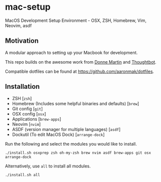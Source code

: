 # mac-setup

MacOS Development Setup Environment - OSX, ZSH, Homebrew, Vim, Neovim, asdf

## Motivation

A modular approach to setting up your Macbook for development.

This repo builds on the awesome work from [Donne Martin](https://github.com/donnemartin) and [Thoughtbot](https://github.com/thoughtbot/).

Compatible dotfiles can be found at https://github.com/aaronmak/dotfiles.

## Installation

* ZSH [`zsh`]
* Homebrew (Includes some helpful binaries and defaults) [`brew`]
* Git config [`git`]
* OSX config [`osx`]
* Applications [`brew-apps`]
* Neovim [`nvim`]
* ASDF (version manager for multiple languages) [`asdf`]
* Dockutil (To edit MacOS Dock) [`arrange-dock`]

Run the following and select the modules you would like to install.

```shell
./install.sh osxprep zsh oh-my-zsh brew nvim asdf brew-apps git osx arrange-dock
```

Alternatively, use `all` to install all modules.

```shell
./install.sh all
```
